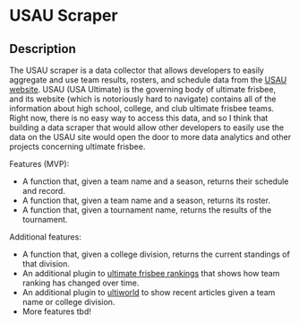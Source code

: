 # USAU Scraper

## Description
The USAU scraper is a data collector that allows developers to easily aggregate and use team results, rosters, and schedule data from the [USAU website](https://play.usaultimate.org/events/tournament/?ViewAll=false&IsLeagueType=false&IsClinic=false&FilterByCategory=AE).
USAU (USA Ultimate) is the governing body of ultimate frisbee, and its website (which is notoriously hard to navigate) contains all of the information 
about high school, college, and club ultimate frisbee teams. Right now, there is no easy way to access this data, and so I think that building a data 
scraper that would allow other developers to easily use the data on the USAU site would open the door to more data analytics and other projects concerning
ultimate frisbee.

Features (MVP):
- A function that, given a team name and a season, returns their schedule and record.
- A function that, given a team name and a season, returns its roster.
- A function that, given a tournament name, returns the results of the tournament.

Additional features:
- A function that, given a college division, returns the current standings of that division.
- An additional plugin to [ultimate frisbee rankings](http://www.frisbee-rankings.com/) that shows how team ranking has changed over time.
- An additional plugin to [ultiworld](https://ultiworld.com/) to show recent articles given a team name or college division.
- More features tbd!

